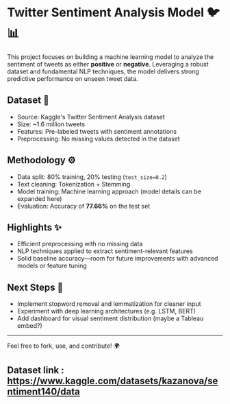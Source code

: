 # Twitter Sentiment Analysis Model 🐦📊

This project focuses on building a machine learning model to analyze the sentiment of tweets as either **positive** or **negative**. Leveraging a robust dataset and fundamental NLP techniques, the model delivers strong predictive performance on unseen tweet data.

## Dataset 📁
- Source: Kaggle's Twitter Sentiment Analysis dataset
- Size: ~1.6 million tweets
- Features: Pre-labeled tweets with sentiment annotations
- Preprocessing: No missing values detected in the dataset

## Methodology ⚙️
- Data split: 80% training, 20% testing (`test_size=0.2`)
- Text cleaning: Tokenization + Stemming
- Model training: Machine learning approach (model details can be expanded here)
- Evaluation: Accuracy of **77.66%** on the test set

## Highlights ✨
- Efficient preprocessing with no missing data
- NLP techniques applied to extract sentiment-relevant features
- Solid baseline accuracy—room for future improvements with advanced models or feature tuning

## Next Steps 🚀
- Implement stopword removal and lemmatization for cleaner input
- Experiment with deep learning architectures (e.g. LSTM, BERT)
- Add dashboard for visual sentiment distribution (maybe a Tableau embed?)

---

Feel free to fork, use, and contribute! 🌍

## Dataset link : https://www.kaggle.com/datasets/kazanova/sentiment140/data
